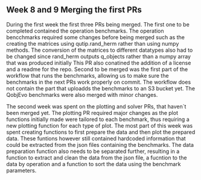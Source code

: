 ## Week 8 and 9 Merging the first PRs

During the first week the first three PRs being merged. The first one to be completed contained the operation benchmarks.
The operation bencchmarks required some changes before being merged such as the creating the matrices using qutip.rand_herm rather than using numpy methods.
The conversion of the matrices to different datatypes also had to be changed since rand_herm outputs q_objects rather than a numpy array that was produced initially
This PR also conatined the addition of a license and a readme for the repo.
Second to be merged was the first part of the workflow that runs the benchmarks, allowing us to make sure the benchmarks in the next PRs work properly on commit.
The workflow does not contain the part that uploadds the benchmarks to an S3 bucket yet.
The QobjEvo benchmarks were also merged with minor changes.

The second week was spent on the plotting and solver PRs, that haven´t been merged yet. The plotting PR required major changes as the plot functions initially made were tailored to each benchmark, thus requiring a new plotting function for each type of plot.
The most part of this week was spent creating functions to first prepare the data and then plot the prepared data. These funtions however still contained hardcoded information that could be extracted from the json files containing the benchmarks.
The data preparation function also needs to be separated further, resulting in a function to extract and clean the data from the json file, a fucntion to the data by operation and a function to sort the data using the benchmark parameters.
